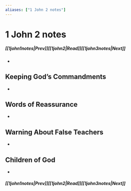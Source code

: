 ```yaml
---
aliases: ["1 John 2 notes"]
---
```

# 1 John 2 notes
##### <span class=arrow-left></span>[[1john1notes|Prev]]<span class=navigation-separator></span>[[1john2|Read]]<span class=navigation-separator></span>[[1john3notes|Next]]<span class=arrow-right></span>
- 
## Keeping God’s Commandments
- 
## Words of Reassurance
- 
## Warning About False Teachers
- 
## Children of God
- 
##### <span class=arrow-left></span>[[1john1notes|Prev]]<span class=navigation-separator></span>[[1john2|Read]]<span class=navigation-separator></span>[[1john3notes|Next]]<span class=arrow-right></span>